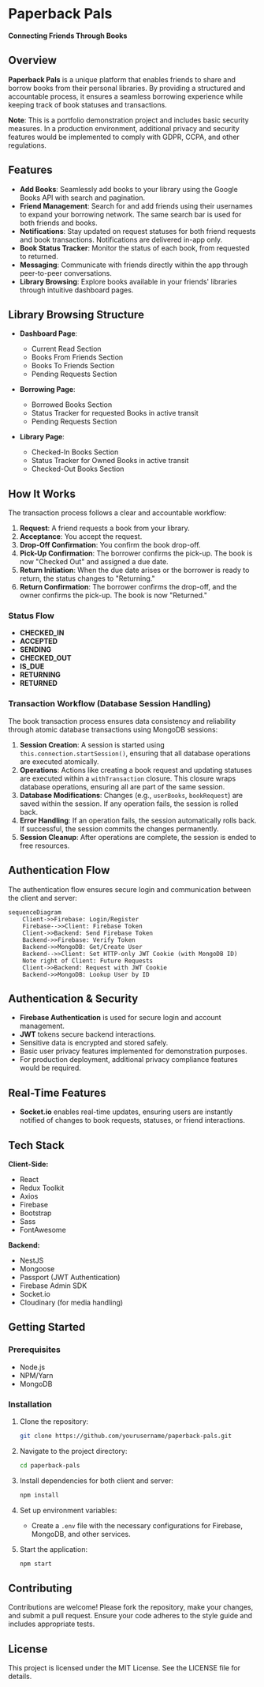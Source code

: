 # Paperback Pals

**Connecting Friends Through Books**

## Overview

**Paperback Pals** is a unique platform that enables friends to share and borrow books from their personal libraries. By providing a structured and accountable process, it ensures a seamless borrowing experience while keeping track of book statuses and transactions.

**Note**: This is a portfolio demonstration project and includes basic security measures. In a production environment, additional privacy and security features would be implemented to comply with GDPR, CCPA, and other regulations.

## Features

- **Add Books**: Seamlessly add books to your library using the Google Books API with search and pagination.
- **Friend Management**: Search for and add friends using their usernames to expand your borrowing network. The same search bar is used for both friends and books.
- **Notifications**: Stay updated on request statuses for both friend requests and book transactions. Notifications are delivered in-app only.
- **Book Status Tracker**: Monitor the status of each book, from requested to returned.
- **Messaging**: Communicate with friends directly within the app through peer-to-peer conversations.
- **Library Browsing**: Explore books available in your friends' libraries through intuitive dashboard pages.

## Library Browsing Structure

- **Dashboard Page**:
  - Current Read Section
  - Books From Friends Section
  - Books To Friends Section
  - Pending Requests Section

- **Borrowing Page**:
  - Borrowed Books Section
  - Status Tracker for requested Books in active transit
  - Pending Requests Section

- **Library Page**:
  - Checked-In Books Section
  - Status Tracker for Owned Books in active transit
  - Checked-Out Books Section

## How It Works

The transaction process follows a clear and accountable workflow:

1. **Request**: A friend requests a book from your library.
2. **Acceptance**: You accept the request.
3. **Drop-Off Confirmation**: You confirm the book drop-off.
4. **Pick-Up Confirmation**: The borrower confirms the pick-up. The book is now "Checked Out" and assigned a due date.
5. **Return Initiation**: When the due date arises or the borrower is ready to return, the status changes to "Returning."
6. **Return Confirmation**: The borrower confirms the drop-off, and the owner confirms the pick-up. The book is now "Returned."

### Status Flow
- **CHECKED_IN**
- **ACCEPTED**
- **SENDING**
- **CHECKED_OUT**
- **IS_DUE**
- **RETURNING**
- **RETURNED**

### Transaction Workflow (Database Session Handling)

The book transaction process ensures data consistency and reliability through atomic database transactions using MongoDB sessions:

1. **Session Creation**: A session is started using `this.connection.startSession()`, ensuring that all database operations are executed atomically.
2. **Operations**: Actions like creating a book request and updating statuses are executed within a `withTransaction` closure. This closure wraps database operations, ensuring all are part of the same session.
3. **Database Modifications**: Changes (e.g., `userBooks`, `bookRequest`) are saved within the session. If any operation fails, the session is rolled back.
4. **Error Handling**: If an operation fails, the session automatically rolls back. If successful, the session commits the changes permanently.
5. **Session Cleanup**: After operations are complete, the session is ended to free resources.

## Authentication Flow

The authentication flow ensures secure login and communication between the client and server:

```mermaid
sequenceDiagram
    Client->>Firebase: Login/Register
    Firebase-->>Client: Firebase Token
    Client->>Backend: Send Firebase Token
    Backend->>Firebase: Verify Token
    Backend->>MongoDB: Get/Create User
    Backend-->>Client: Set HTTP-only JWT Cookie (with MongoDB ID)
    Note right of Client: Future Requests
    Client->>Backend: Request with JWT Cookie
    Backend->>MongoDB: Lookup User by ID
```

## Authentication & Security

- **Firebase Authentication** is used for secure login and account management.
- **JWT** tokens secure backend interactions.
- Sensitive data is encrypted and stored safely.
- Basic user privacy features implemented for demonstration purposes.
- For production deployment, additional privacy compliance features would be required.

## Real-Time Features

- **Socket.io** enables real-time updates, ensuring users are instantly notified of changes to book requests, statuses, or friend interactions.

## Tech Stack

**Client-Side:**
- React
- Redux Toolkit
- Axios
- Firebase
- Bootstrap
- Sass
- FontAwesome

**Backend:**
- NestJS
- Mongoose
- Passport (JWT Authentication)
- Firebase Admin SDK
- Socket.io
- Cloudinary (for media handling)

## Getting Started

### Prerequisites
- Node.js
- NPM/Yarn
- MongoDB

### Installation
1. Clone the repository:
   ```bash
   git clone https://github.com/yourusername/paperback-pals.git
   ```
2. Navigate to the project directory:
   ```bash
   cd paperback-pals
   ```
3. Install dependencies for both client and server:
   ```bash
   npm install
   ```
4. Set up environment variables:
   - Create a `.env` file with the necessary configurations for Firebase, MongoDB, and other services.

5. Start the application:
   ```bash
   npm start
   ```

## Contributing

Contributions are welcome! Please fork the repository, make your changes, and submit a pull request. Ensure your code adheres to the style guide and includes appropriate tests.

## License

This project is licensed under the MIT License. See the LICENSE file for details.

